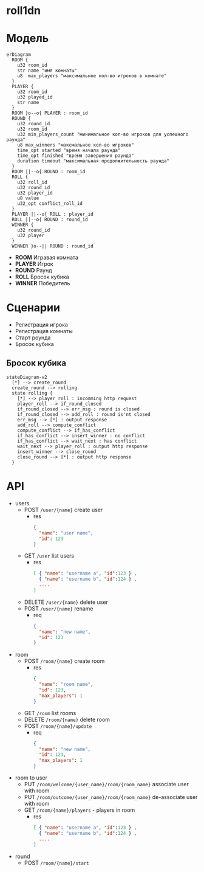roll1dn
===================

Модель
============================

```mermaid
erDiagram
  ROOM {
    u32 room_id
    str name "имя комнаты"
    u8  max_players "максимальное кол-во игроков в комнате"
  }
  PLAYER {
    u32 room_id
    u32 played_id
    str name 
  }
  ROOM }o--o{ PLAYER : room_id
  ROUND {
    u32 round_id
    u32 room_id
    u32 min_players_count "минимальное кол-во игроков для успешного раунда"
    u8 max_winners "максмальное кол-во игроков"
    time_opt started "время начала раунда"
    time_opt finished "время завершения раунда"
    duration timeout "максимальная продолжительность раунда"
  }
  ROOM ||--o{ ROUND : room_id
  ROLL {
    u32 roll_id
    u32 round_id
    u32 player_id
    u8 value
    u32_opt conflict_roll_id    
  }
  PLAYER ||--o{ ROLL : player_id
  ROLL ||--o{ ROUND : round_id
  WINNER {
    u32 round_id
    u32 player
  }
  WINNER }o--|| ROUND : round_id
```

- **ROOM** Игравая комната
- **PLAYER** Игрок
- **ROUND** Раунд
- **ROLL** Бросок кубика
- **WINNER** Победитель

Сценарии
============================

- Регистрация игрока
- Регистрация комнаты
- Старт роунда
- Бросок кубика

Бросок кубика
-----------------------------

```mermaid
stateDiagram-v2
  [*] --> create_round
  create_round --> rolling
  state rolling {
    [*] --> player_roll : incomming http request
    player_roll --> if_round_closed
    if_round_closed --> err_msg : round is closed
    if_round_closed --> add_roll : round is'nt closed
    err_msg --> [*] : output response
    add_roll --> compute_conflict
    compute_conflict --> if_has_conflict
    if_has_conflict --> insert_winner : no conflict
    if_has_conflict --> wait_next : has conflict
    wait_next --> player_roll : output http response
    insert_winner --> close_round
    close_round --> [*] : output http response
  }
```

API
=====================

- users
  - POST `/user/{name}` create user
    - res
      ```json
      {
        "name": "user name",
        "id": 123
      }
      ```
  - GET `/user` list users
    - res
      ```json
      [ { "name": "username a", "id":123 } ,
        { "name": "username b", "id":124 } ,
        ....
      ]
      ```
  - DELETE `/user/{name}` delete user
  - POST `/user/{name}` rename
    - req
      ```json
      {
        "name": "new name",
        "id": 123
      }
      ```
- room
  - POST `/room/{name}` create room
    - res
      ```json
      {
        "name": "room name",
        "id": 123,
        "max_players": 1
      }
      ```
  - GET `/room` list rooms
  - DELETE `/room/{name}` delete room
  - POST `/room/{name}/update`
    - req
      ```json
      {
        "name": "new name",
        "id": 123,
        "max_players": 1
      }
      ```
- room to user  
  - PUT `/room/welcome/{user_name}/room/{room_name}` associate user with room
  - PUT `/room/outcome/{user_name}/room/{room_name}` de-associate user with room
  - GET `/room/{name}/players` - players in room
    - res
      ```json
      [ { "name": "username a", "id":123 } ,
        { "name": "username b", "id":124 } ,
        ....
      ]
      ```
- round
  - POST `/room/{name}/start`
